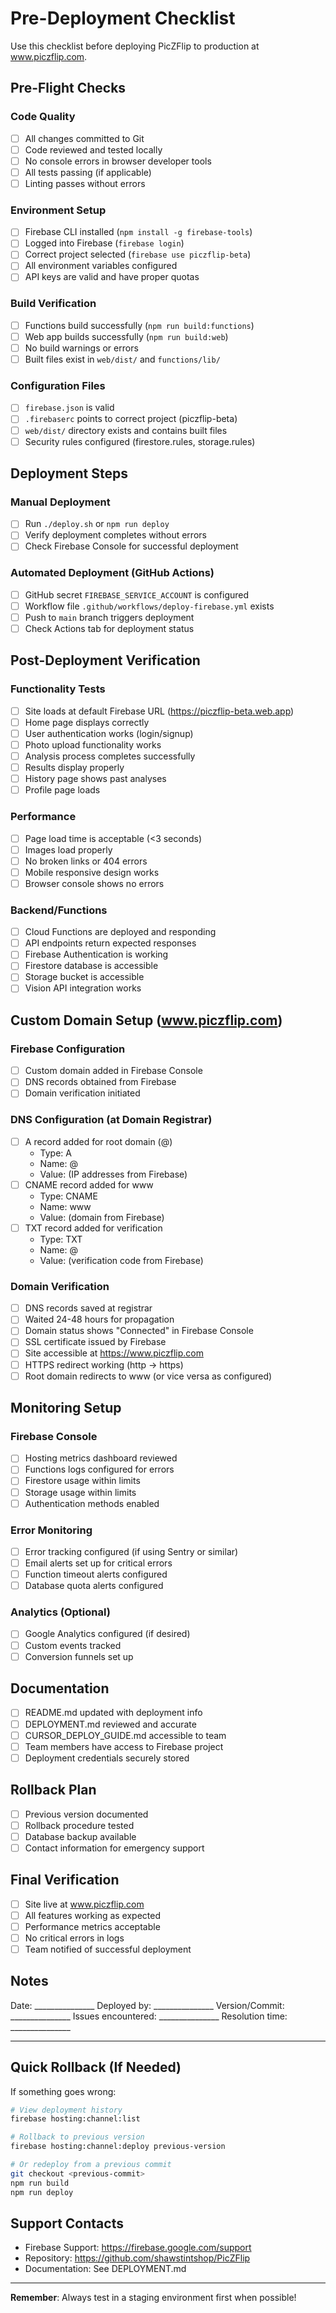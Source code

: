 # Pre-Deployment Checklist

Use this checklist before deploying PicZFlip to production at www.piczflip.com.

## Pre-Flight Checks

### Code Quality
- [ ] All changes committed to Git
- [ ] Code reviewed and tested locally
- [ ] No console errors in browser developer tools
- [ ] All tests passing (if applicable)
- [ ] Linting passes without errors

### Environment Setup
- [ ] Firebase CLI installed (`npm install -g firebase-tools`)
- [ ] Logged into Firebase (`firebase login`)
- [ ] Correct project selected (`firebase use piczflip-beta`)
- [ ] All environment variables configured
- [ ] API keys are valid and have proper quotas

### Build Verification
- [ ] Functions build successfully (`npm run build:functions`)
- [ ] Web app builds successfully (`npm run build:web`)
- [ ] No build warnings or errors
- [ ] Built files exist in `web/dist/` and `functions/lib/`

### Configuration Files
- [ ] `firebase.json` is valid
- [ ] `.firebaserc` points to correct project (piczflip-beta)
- [ ] `web/dist/` directory exists and contains built files
- [ ] Security rules configured (firestore.rules, storage.rules)

## Deployment Steps

### Manual Deployment
- [ ] Run `./deploy.sh` or `npm run deploy`
- [ ] Verify deployment completes without errors
- [ ] Check Firebase Console for successful deployment

### Automated Deployment (GitHub Actions)
- [ ] GitHub secret `FIREBASE_SERVICE_ACCOUNT` is configured
- [ ] Workflow file `.github/workflows/deploy-firebase.yml` exists
- [ ] Push to `main` branch triggers deployment
- [ ] Check Actions tab for deployment status

## Post-Deployment Verification

### Functionality Tests
- [ ] Site loads at default Firebase URL (https://piczflip-beta.web.app)
- [ ] Home page displays correctly
- [ ] User authentication works (login/signup)
- [ ] Photo upload functionality works
- [ ] Analysis process completes successfully
- [ ] Results display properly
- [ ] History page shows past analyses
- [ ] Profile page loads

### Performance
- [ ] Page load time is acceptable (<3 seconds)
- [ ] Images load properly
- [ ] No broken links or 404 errors
- [ ] Mobile responsive design works
- [ ] Browser console shows no errors

### Backend/Functions
- [ ] Cloud Functions are deployed and responding
- [ ] API endpoints return expected responses
- [ ] Firebase Authentication is working
- [ ] Firestore database is accessible
- [ ] Storage bucket is accessible
- [ ] Vision API integration works

## Custom Domain Setup (www.piczflip.com)

### Firebase Configuration
- [ ] Custom domain added in Firebase Console
- [ ] DNS records obtained from Firebase
- [ ] Domain verification initiated

### DNS Configuration (at Domain Registrar)
- [ ] A record added for root domain (@)
  - Type: A
  - Name: @
  - Value: (IP addresses from Firebase)
- [ ] CNAME record added for www
  - Type: CNAME
  - Name: www
  - Value: (domain from Firebase)
- [ ] TXT record added for verification
  - Type: TXT
  - Name: @
  - Value: (verification code from Firebase)

### Domain Verification
- [ ] DNS records saved at registrar
- [ ] Waited 24-48 hours for propagation
- [ ] Domain status shows "Connected" in Firebase Console
- [ ] SSL certificate issued by Firebase
- [ ] Site accessible at https://www.piczflip.com
- [ ] HTTPS redirect working (http → https)
- [ ] Root domain redirects to www (or vice versa as configured)

## Monitoring Setup

### Firebase Console
- [ ] Hosting metrics dashboard reviewed
- [ ] Functions logs configured for errors
- [ ] Firestore usage within limits
- [ ] Storage usage within limits
- [ ] Authentication methods enabled

### Error Monitoring
- [ ] Error tracking configured (if using Sentry or similar)
- [ ] Email alerts set up for critical errors
- [ ] Function timeout alerts configured
- [ ] Database quota alerts configured

### Analytics (Optional)
- [ ] Google Analytics configured (if desired)
- [ ] Custom events tracked
- [ ] Conversion funnels set up

## Documentation

- [ ] README.md updated with deployment info
- [ ] DEPLOYMENT.md reviewed and accurate
- [ ] CURSOR_DEPLOY_GUIDE.md accessible to team
- [ ] Team members have access to Firebase project
- [ ] Deployment credentials securely stored

## Rollback Plan

- [ ] Previous version documented
- [ ] Rollback procedure tested
- [ ] Database backup available
- [ ] Contact information for emergency support

## Final Verification

- [ ] Site live at www.piczflip.com
- [ ] All features working as expected
- [ ] Performance metrics acceptable
- [ ] No critical errors in logs
- [ ] Team notified of successful deployment

## Notes

Date: _______________
Deployed by: _______________
Version/Commit: _______________
Issues encountered: _______________
Resolution time: _______________

---

## Quick Rollback (If Needed)

If something goes wrong:

```bash
# View deployment history
firebase hosting:channel:list

# Rollback to previous version
firebase hosting:channel:deploy previous-version

# Or redeploy from a previous commit
git checkout <previous-commit>
npm run build
npm run deploy
```

## Support Contacts

- Firebase Support: https://firebase.google.com/support
- Repository: https://github.com/shawstintshop/PicZFlip
- Documentation: See DEPLOYMENT.md

---

**Remember**: Always test in a staging environment first when possible!
